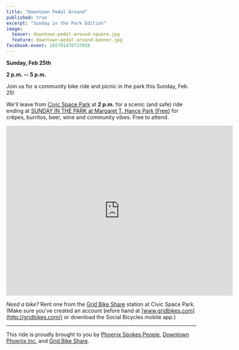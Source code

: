```yaml
---
title: "Downtown Pedal Around"
published: true
excerpt: "Sunday in the Park Edition"
image:
  teaser: downtown-pedal-around-square.jpg
  feature: downtown-pedal-around-banner.jpg
facebook-event: 165791470737859
---
```


**Sunday, Feb 25th**

**2 p.m. -- 5 p.m.**

Join us for a community bike ride and picnic in the park this Sunday, Feb. 25!

We'll leave from [Civic Space Park](https://www.phoenix.gov/parks/parks/alphabetical/c-parks/civic-space) at **2 p.m.** for a scenic (and safe) ride ending at [SUNDAY IN THE PARK at Margaret T. Hance Park (Free)](https://www.phxevents.com/events/sunday-in-the-park-at-margaret-t-hance-park) for crêpes, burritos, beer, wine and community vibes. Free to attend.

<iframe
src="https://www.google.com/maps/embed?pb=!1m14!1m8!1m3!1d13315.32027887045!2d-112.074463!3d33.4537335!3m2!1i1024!2i768!4f13.1!3m3!1m2!1s0x0%3A0x814f5b589b3c3dd6!2sCivic+Space+Park!5e0!3m2!1sen!2sus!4v1486067985864" width="600" height="450" frameborder="0" style="border:0" allowfullscreen></iframe>

*Need a bike?* Rent one from the [Grid Bike Share](http://gridbikes.com/) station at Civic Space Park. (Make sure you've created an account before hand at [www.gridbikes.com](http://gridbikes.com/) or download the Social Bicycles mobile app.)

---

This ride is proudly brought to you by [Phoenix Spokes People](http://www.phoenixspokespeople.org), [Downtown Phoenix Inc.](http://dtphx.org/about/downtown-phoenix-inc/) and [Grid Bike Share](http://gridbikes.com/).


